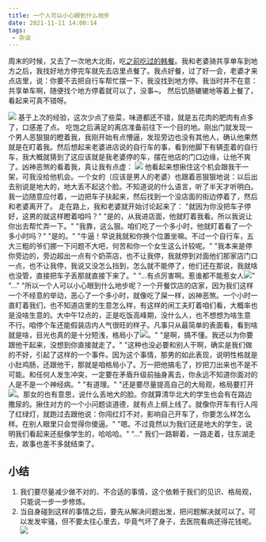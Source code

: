 ```yaml
---
title: 一个人可以小心眼到什么地步
date: 2021-11-11 14:00:14
tags:
 - 杂谈
---
```

周末的时候，又去了一次地大北街，吃[之前吃过的韩餐](http://lastwarmth.win/2021/02/27/outing/)。我和老婆骑共享单车到地方之后，我找好地方停完车就先去店里点餐了。我点好餐，过了好一会，老婆才来点店里，说：你要不去把自行车帮忙摆一下，我没找到地方停。我当时并不在意：共享单车啊，随便找个地方停着就可以了，没事~。
然后饥肠辘辘地等着上餐了，看起来可真不错呀。

<!-- more -->

![](https://images-1258496336.cos.ap-chengdu.myqcloud.com/2021/WechatIMG192.jpeg)
基于上次的经验，这次少点了些菜，味道都还不错，就是五花肉的肥肉有点多了，口感差了点。
吃饱之后满足的离店准备前往下一个目的地。刚出门就发现一个男人恶狠狠的瞪着我，我刚开始有点懵逼，发现旁边也没有其他人，确认他果然就是在盯着我。然后想起来老婆进店说的自行车的事，看到他脚下有辆歪着的自行车，我大概就猜到了这应该就是我老婆停的车，摆在他店的门口边缘，让他不爽了。凶神恶煞的看着我，真让我有点虚：
![](https://gimg2.baidu.com/image_search/src=http%3A%2F%2Fdingyue.ws.126.net%2FecNHHtUN9kMDpY1tMJlCeagI7fUj7kUjiJsi8bqZTVl6G1569809532905compressflag.jpeg&refer=http%3A%2F%2Fdingyue.ws.126.net&app=2002&size=f9999,10000&q=a80&n=0&g=0n&fmt=jpeg?sec=1639203685&t=01872e5deb9a6159dd527d37b280de3a)
他看起来想揪住这个机会跟我干一架，可我没给他机会。一个女的（应该是男人的老婆）也跟着恶狠狠地说：以后出去别说是地大的，地大丢不起这个脸。不知道说的什么语言，听了半天才听明白。我一边随意应付着，一边把车子扶起来，然后找到一个没店面的街边停着了，然后和老婆离开了。
走在路上，我和老婆就开始讨论起来了：
"就因为你没把车子停好，这男的就这样瞪着咱吗？"
"是的，从我进店面，他就盯着我看。所以我说让你出去帮忙弄一下。"
"我靠，这么狠。咱们吃了一个多小时，他就盯着看了一个多小时吗？"
"是的。"
"牛逼！早说我就和你换个位置坐嘛。不过一个自行车，五大三粗的爷们挪一下问题不大吧，何苦和你一个女生这么计较呢。"
"我本来是停你旁边的，旁边超出一点有个奶茶店，也不让我停，我就停到对面他们那家店门口一点，也不让我停，我说又没怎么挡到，怎么就不能停了，他们还在那说，我就啥也没管，直接把车子丢那就直接下来了。"
"...有点厉害啊。惹谁都不能惹女人![](https://images-1258496336.cos.ap-chengdu.myqcloud.com/mh24.gif)"
"..."
"所以一个人可以小心眼到什么地步呢？一个开餐饮店的店家，因为我们这样一个不经意的举动，恶心了一个多小时，就像吃了屎一样，凶神恶煞。一个小时一直盯着我们，也不知道店里的生意怎么样，有这样的闲工夫盯着咱们看，大概率也是没啥生意的。大中午12点的，正是吃饭高峰期，没什么人，也不想想为啥生意不行。咱停个车还能假装店内人气很旺的样子。凡事只从最简单的表面看，看到啥就是啥，目光也真的是十分短浅，格局小了![](https://images-1258496336.cos.ap-chengdu.myqcloud.com/2021/WechatIMG38325.jpeg)。"
"是啊，搞不懂。我还以为你要跟他干起来，没想到你直接就走了。"
"这种也没必要和别人干啊，确实是我们做的不好，引起了这样的一个事件。因为这个事情，那男的如此表现，说明性格就是小肚鸡肠，还跟他干，那就是咱格局小了。万一把他搞毛了，抄把刀出来也不是不可能。和任何人发生冲突，一定要在矛盾升级前抽身离去，你永远不知道你面对的人是不是一个神经病。"
"有道理。"
"还是要尽量提高自己的大局观，格局要打开![](https://images-1258496336.cos.ap-chengdu.myqcloud.com/2021/WechatIMG38327.jpeg)。那女的也有意思，说什么丢地大的脸。你就算清华北大的学生也会有在路边撒尿的。揪住对方的一个小问题谈道德，就有点上纲上线了。就像你开车有行人闯了红绿灯，就跑过去跟他说：你闯红灯不对，影响自己开车了，你要怎么样怎么样。在别人眼里只会觉得你傻逼。"
"嗯。不过竟然以为我们还是地大的学生，说明我们看起来还挺像学生的，哈哈哈。"
"..."
我们一路聊着，一路走着，往东湖走去，故事也差不多就结束了。

## 小结
1. 我们要尽量减少做不对的、不合适的事情，这个依赖于我们的见识、格局观，只能说一步一步修炼。
2. 当自身碰到这样的事情之后，要先从解决问题出发，把问题解决就可以了。可以发发牢骚，但不要太往心里去，毕竟气坏了身子，去医院看病还得花钱呢。![](https://images-1258496336.cos.ap-chengdu.myqcloud.com/mh109.gif)